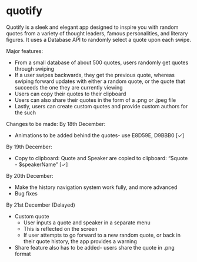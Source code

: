# quotify

Quotify is a sleek and elegant app designed to inspire you with random quotes from a variety of thought leaders, famous personalities, and literary figures. It uses a Database API to randomly select a quote upon each swipe.

Major features:
- From a small database of about 500 quotes, users randomly get quotes through swiping
- If a user swipes backwards, they get the previous quote, whereas swiping forward updates with either a random quote, or the quote that succeeds the one they are currently viewing
- Users can copy their quotes to their clipboard
- Users can also share their quotes in the form of a .png or .jpeg file
- Lastly, users can create custom quotes and provide custom authors for the such

Changes to be made:
By 18th December:
- Animations to be added behind the quotes- use E8D59E, D9BBB0 [✓]

By 19th December:
- Copy to clipboard: Quote and Speaker are copied to clipboard: “$quote - $speakerName” [✓]

By 20th December:
- Make the history navigation system work fully, and more advanced
- Bug fixes

By 21st December (Delayed)
- Custom quote
    - User inputs a quote and speaker in a separate menu
    - This is reflected on the screen
    - If user attempts to go forward to a new random quote, or back in their quote history, the app provides a warning
- Share feature also has to be added- users share the quote in .png format

